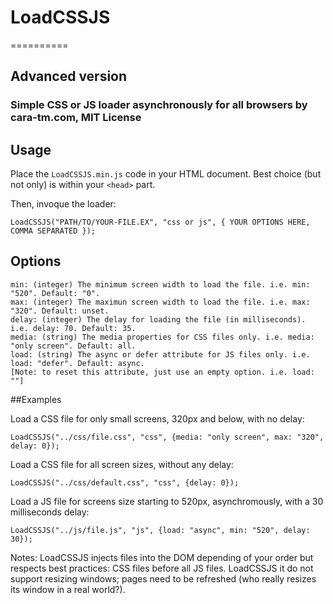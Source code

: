 # LoadCSSJS 
==========

## Advanced version

### Simple CSS or JS loader asynchronously for all browsers by cara-tm.com, MIT License

## Usage

Place the `LoadCSSJS.min.js` code in your HTML document. Best choice (but not only) is within your `<head>` part.

Then, invoque the loader:

    LoadCSSJS("PATH/TO/YOUR-FILE.EX", "css or js", { YOUR OPTIONS HERE, COMMA SEPARATED }); 

## Options

    min: (integer) The minimum screen width to load the file. i.e. min: "520". Default: "0".
    max: (integer) The maximun screen width to load the file. i.e. max: "320". Default: unset.
    delay: (integer) The delay for loading the file (in milliseconds). i.e. delay: 70. Default: 35.
    media: (string) The media properties for CSS files only. i.e. media: "only screen". Default: all.
    load: (string) The async or defer attribute for JS files only. i.e. load: "defer". Default: async. 
    [Note: to reset this attribute, just use an empty option. i.e. load: ""]
    
##Examples

Load a CSS file for only small screens, 320px and below, with no delay:

    LoadCSSJS("../css/file.css", "css", {media: "only screen", max: "320", delay: 0});

Load a CSS file for all screen sizes, without any delay:

    LoadCSSJS("../css/default.css", "css", {delay: 0});

Load a JS file for screens size starting to 520px, asynchromously, with a 30 milliseconds delay:

    LoadCSSJS("../js/file.js", "js", {load: "async", min: "520", delay: 30});
    
Notes: LoadCSSJS injects files into the DOM depending of your order but respects best practices: CSS files before all JS files.
LoadCSSJS it do not support resizing windows; pages need to be refreshed (who really resizes its window in a real world?).
